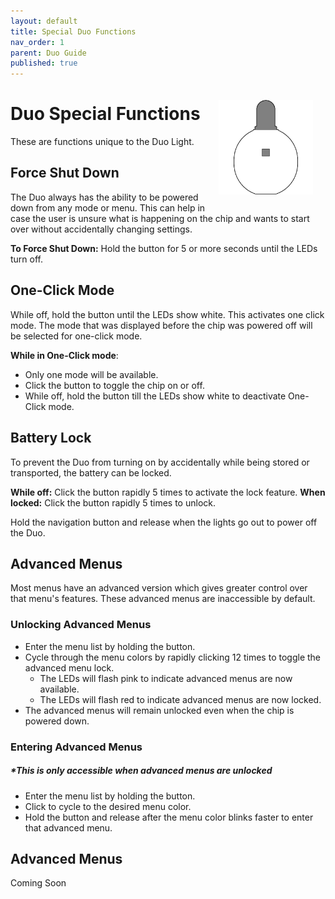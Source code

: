 ```yaml
---
layout: default
title: Special Duo Functions
nav_order: 1
parent: Duo Guide
published: true
---
```


<style>
.device-icon {
   margin: 0px;
   width: 30%;
   height: 30%
}

.white { background-color: rgba(255, 255, 255); }
.cyan { background-color: rgba(0, 255, 255); }
.purple { background-color: rgba(128, 0, 128); }
.green { background-color: rgba(0, 128, 0); }
.blue { background-color: rgba(0, 0, 255); }
.yellow { background-color: rgba(255, 255, 0); }
.red { background-color: rgba(255, 0, 0); }

.rounded-box { 
   display: inline-block;
   width: 16px;
   height: 16px;
   margin-right: 8px;
   margin-left: 5px;
   border-radius: 2px;
   border: 2px solid #555;
   vertical-align: middle;
}

.color-list-entry {
   display: flex;
   align-items: center;
   font-size: 16px;
   font-weight: bold;
   margin-bottom: 10px; /* Remove bottom margin for seamless transition */
   padding: 8px;
   border: 1px solid #333;
   border-bottom: none; /* Remove bottom border */
   border-radius: 4px; /* Round top corners only */
   background-color: #222; /* Darker background */
   color: #eee; /* Light text for contrast */
   transition: background-color 0.3s; /* Smooth background color transition */
}

.color-list-entry:hover {
   background-color: #2a2a2a; /* Slightly lighter on hover */
}

.color-list-entry + div {
   margin-top: 0; /* Remove top margin for seamless transition */
   margin-bottom: 16px;
   padding-left: 30px;
   font-size: 18px;
   line-height: 1.5;
   padding: 10px;
   border: 1px solid #333;
   border-top: none; /* Remove top border */
   border-radius: 0 0 4px 4px; /* Round bottom corners only */
   background-color: #333; /* Dark background for text */
   color: #ccc; /* Light text for readability */
   transition: background-color 0.3s; /* Smooth background color transition */
}

.color-list-entry + div:hover {
   background-color: #3a3a3a; /* Slightly lighter on hover */
}

.menu-wrapper {
   padding-left: 60px;
   padding-right: 60px;
}

/* Scoped link styles within the menu section */
.menu-wrapper a {
   text-decoration: none; /* Remove default link styling */
   color: inherit; /* Inherit color from parent */
   display: block; /* Ensures the link covers the whole section */
}

.device-icon {
   margin: 20px;
   width: 30%;
   height: 30%;
}
</style>

<img align="right" width="" height="220" class="device-icon" src="assets/images/duo-logo-square-512.png">

# Duo Special Functions

These are functions unique to the Duo Light.

## Force Shut Down

The Duo always has the ability to be powered down from any mode or menu. This can help in case the user is unsure what is happening on the chip and wants to start over without accidentally changing settings. 

**To Force Shut Down:** Hold the button for 5 or more seconds until the LEDs turn off.

## One-Click Mode

While off, hold the button until the LEDs show white. This activates one click mode. The mode that was displayed before the chip was powered off will be selected for one-click mode. 

**While in One-Click mode**:
- Only one mode will be available.
- Click the button to toggle the chip on or off.
- While off, hold the button till the LEDs show white to deactivate One-Click mode.

## Battery Lock

To prevent the Duo from turning on by accidentally while being stored or transported, the battery can be locked.

**While off:** Click the button rapidly 5 times to activate the lock feature. 
**When locked:** Click the button rapidly 5 times to unlock.

Hold the navigation button and release when the lights go out to power off the Duo.

## Advanced Menus

Most menus have an advanced version which gives greater control over that menu's features. These advanced menus are inaccessible by default. 

### Unlocking Advanced Menus

 - Enter the menu list by holding the button. 
 - Cycle through the menu colors by rapidly clicking 12 times to toggle the advanced menu lock. 
   - The LEDs will flash pink to indicate advanced menus are now available.
   - The LEDs will flash red to indicate advanced menus are now locked.
 - The advanced menus will remain unlocked even when the chip is powered down.

### Entering Advanced Menus

##### **This is only accessible when advanced menus are unlocked*

 - Enter the menu list by holding the button.
 - Click to cycle to the desired menu color.
 - Hold the button and release after the menu color blinks faster to enter that advanced menu.

## Advanced Menus

Coming Soon

<!-- {% raw %}
<div class="menu-wrapper">
<a href="randomizer_menu.html">
  <div class="color-list-entry"><span class="rounded-box white"></span>Randomizer</div>
</a>

<a href="mode_sharing_menu.html">
  <div class="color-list-entry"><span class="rounded-box cyan"></span>Mode Sharing</div>
</a>

<a href="color_select_menu.html">
  <div class="color-list-entry"><span class="rounded-box green"></span>Color Select</div>
</a>

<a href="pattern_select_menu.html">
  <div class="color-list-entry"><span class="rounded-box blue"></span>Pattern Select</div>
</a>

<a href="global_brightness_menu.html">
  <div class="color-list-entry"><span class="rounded-box yellow"></span>Global Brightness</div>
</a>

<a href="factory_reset_menu.html">
  <div class="color-list-entry"><span class="rounded-box red"></span>Factory Reset</div>
</a>
</div>
{% endraw %} -->






